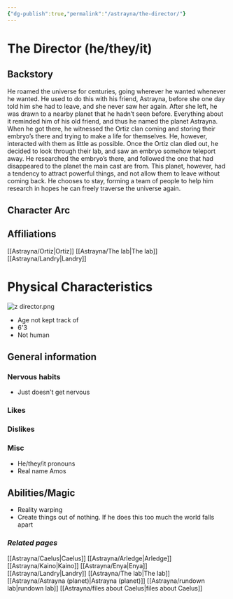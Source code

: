 ```yaml
---
{"dg-publish":true,"permalink":"/astrayna/the-director/"}
---
```


# The Director (he/they/it)
## Backstory
He roamed the universe for centuries, going wherever he wanted whenever he wanted. He used to do this with his friend, Astrayna, before she one day told him she had to leave, and she never saw her again. After she left, he was drawn to a nearby planet that he hadn’t seen before. Everything about it reminded him of his old friend, and thus he named the planet Astrayna. When he got there, he witnessed the Ortiz clan coming and storing their embryo’s there and trying to make a life for themselves. He, however, interacted with them as little as possible. Once the Ortiz clan died out, he decided to look through their lab, and saw an embryo somehow teleport away. He researched the embryo’s there, and followed the one that had disappeared to the planet the main cast are from. This planet, however, had a tendency to attract powerful things, and not allow them to leave without coming back. He chooses to stay, forming a team of people to help him research in hopes he can freely traverse the universe again.
## Character Arc

## Affiliations
[[Astrayna/Ortiz\|Ortiz]]
[[Astrayna/The lab\|The lab]]
[[Astrayna/Landry\|Landry]]
# Physical Characteristics
![z director.png](/img/user/Astrayna/z%20director.png)
- Age not kept track of
- 6'3
- Not human
## General information
### Nervous habits
- Just doesn't get nervous
### Likes

### Dislikes

### Misc
- He/they/it pronouns
- Real name Amos
## Abilities/Magic
- Reality warping
- Create things out of nothing. If he does this too much the world falls apart
### *Related pages*
[[Astrayna/Caelus\|Caelus]]
[[Astrayna/Arledge\|Arledge]]
[[Astrayna/Kaino\|Kaino]]
[[Astrayna/Enya\|Enya]]
[[Astrayna/Landry\|Landry]]
[[Astrayna/The lab\|The lab]]
[[Astrayna/Astrayna (planet)\|Astrayna (planet)]]
[[Astrayna/rundown lab\|rundown lab]]
[[Astrayna/files about Caelus\|files about Caelus]]